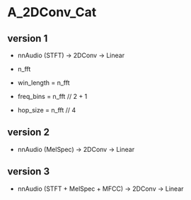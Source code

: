 # A_2DConv_Cat

## version 1
- nnAudio (STFT) -> 2DConv -> Linear

- n_fft
- win_length = n_fft
- freq_bins = n_fft // 2 + 1
- hop_size = n_fft // 4

## version 2
- nnAudio (MelSpec) -> 2DConv -> Linear

## version 3
- nnAudio (STFT + MelSpec + MFCC) -> 2DConv -> Linear

